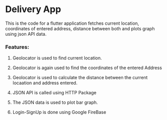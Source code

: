 # Delivery App

This is the code for a flutter application fetches current location, coordinates of entered address, distance between both and plots graph using json API data.


### Features:

1. Geolocator is used to find current location.

2. Geolocator is again used to find the coordinates of the entered Address

3. Geolocator is used to calculate the distance between the current locaation and address entered.

4. JSON API is called using HTTP Package

5. The JSON data is used to plot bar graph.

6. Login-SignUp is done using Google FireBase
